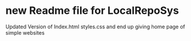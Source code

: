# new Readme file for LocalRepoSys <br>
Updated Version of Index.html styles.css and end up giving home page of simple websites
